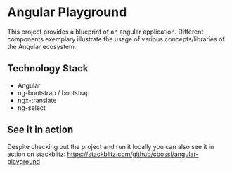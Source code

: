 # Angular Playground

This project provides a blueprint of an angular application. Different components exemplary illustrate the usage of various concepts/libraries of the Angular ecosystem. 

## Technology Stack
- Angular
- ng-bootstrap / bootstrap
- ngx-translate
- ng-select

## See it in action
Despite checking out the project and run it locally you can also see it in action on stackblitz: https://stackblitz.com/github/cbossi/angular-playground
